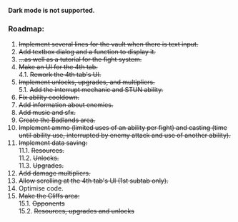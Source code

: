 **Dark mode is not supported.**  

### Roadmap:
1. ~~Implement several lines for the vault when there is text input.~~
2. ~~Add textbox dialog and a function to display it.~~
3. ~~...as well as a tutorial for the fight system.~~
4. ~~Make an UI for the 4th tab.~~  
4.1. ~~Rework the 4th tab's UI.~~
5. ~~Implement unlocks, upgrades, and multipliers.~~  
5.1. ~~Add the interrupt mechanic and STUN ability.~~
6. ~~Fix ability cooldown.~~
7. ~~Add information about enemies.~~
8. ~~Add music and sfx.~~
9. ~~Create the Badlands area.~~
10. ~~Implement ammo (limited uses of an ability per fight) and casting (time until ability use, interrupted by enemy attack and use of another ability).~~
11. ~~Implement data saving:~~  
11.1. ~~Resources.~~  
11.2. ~~Unlocks.~~  
11.3. ~~Upgrades.~~
12. ~~Add damage multipliers.~~
13. ~~Allow scrolling at the 4th tab's UI (1st subtab only).~~
14. Optimise code.  
15. ~~Make the Cliffs area:~~  
15.1. ~~Opponents~~  
15.2. ~~Resources, upgrades and unlocks~~

